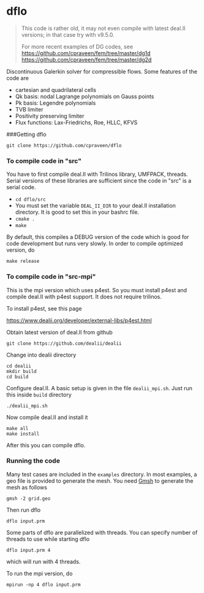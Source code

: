 dflo
====

> This code is rather old, it may not even compile with latest deal.II versions; in that case try with v9.5.0.
>
> For more recent examples of DG codes, see  
> https://github.com/cpraveen/fem/tree/master/dg1d  
> https://github.com/cpraveen/fem/tree/master/dg2d

Discontinuous Galerkin solver for compressible flows. Some features of the code are

* cartesian and quadrilateral cells
* Qk basis: nodal Lagrange polynomials on Gauss points
* Pk basis: Legendre polynomials
* TVB limiter
* Positivity preserving limiter
* Flux functions: Lax-Friedrichs, Roe, HLLC, KFVS

###Getting dflo

```git clone https://github.com/cpraveen/dflo```

### To compile code in "src"
You have to first compile deal.II with Trilinos library, UMFPACK, threads. Serial versions of these libraries are sufficient since the code in "src" is a serial code.

* ```cd dflo/src```
* You must set the variable ```DEAL_II_DIR``` to your deal.II installation directory. It is good to set this in your bashrc file.
* ```cmake .```
* ```make```

By default, this compiles a DEBUG version of the code which is good for code development but runs very slowly. In order to compile optimized version, do

```make release```

### To compile code in "src-mpi"
This is the mpi version which uses p4est. So you must install p4est and compile deal.II with p4est support. It does not require trilinos.

To install p4est, see this page

https://www.dealii.org/developer/external-libs/p4est.html

Obtain latest version of deal.II from github

```git clone https://github.com/dealii/dealii```

Change into dealii directory

```
cd dealii
mkdir build
cd build
```

Configure deal.II. A basic setup is given in the file ```dealii_mpi.sh```. Just run this inside ```build``` directory

```
./dealii_mpi.sh
```

Now compile deal.II and install it

```
make all
make install
```

After this you can compile dflo.

### Running the code
Many test cases are included in the ```examples``` directory. In most examples, a geo file is provided to generate the mesh. You need [Gmsh](http://geuz.org/gmsh) to generate the mesh as follows

```gmsh -2 grid.geo```

Then run dflo

```dflo input.prm```

Some parts of dflo are parallelized with threads. You can specify number of threads to use while starting dflo

```dflo input.prm 4```

which will run with 4 threads.

To run the mpi version, do

```mpirun -np 4 dflo input.prm```
